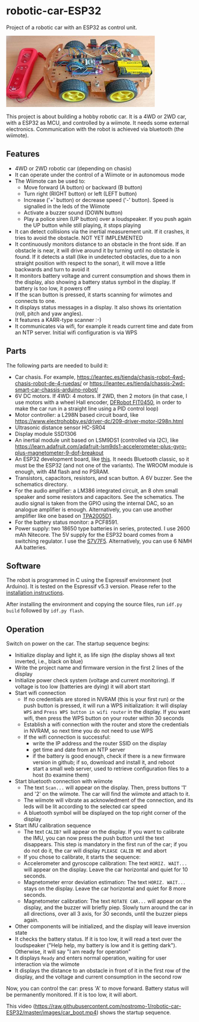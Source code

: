 # robotic-car-ESP32
Project of a robotic car with an ESP32 as control unit.

![](/images/IMG_20241207_122717.jpg)

This project is about building a hobby robotic car.
It is a 4WD or 2WD car, with a ESP32 as MCU, and controlled by a wiimote.
It needs some external electronics.
Communication with the robot is achieved via bluetooth (the wiimote).

## Features
* 4WD or 2WD robotic car (depending on chasis)
* It can operate under the control of a Wiimote or in autonomous mode
* The Wiimote can be used to:
  * Move forward (A button) or backward (B button)
  * Turn right (RIGHT button) or left (LEFT button)
  * Increase ('+' button) or decrease speed ('-' button). Speed is signalled in the leds of the Wiimote
  * Activate a buzzer sound (DOWN button)
  * Play a police siren (UP button) over a loudspeaker. If you push again the UP button while still playing, it stops playing
* It can detect collisions via the inertial measurement unit. If it crashes, it tries to avoid the obstacle. NOT YET IMPLEMENTED
* It continuously monitors distance to an obstacle in the front side. If an obstacle is near, it will drive around it by turning until no obstacle is found. If it detects a stall (like in undetected obstacles, due to a non straight position with respect to the sonar), it will move a little backwards and turn to avoid it
* It monitors battery voltage and current consumption and shows them in the display, also showing a battery status symbol in the display. If battery is too low, it powers off
* If the scan button is pressed, it starts scanning for wiimotes and connects to one.
* It displays status messages in a display. It also shows its orientation (roll, pitch and yaw angles).
* It features a KARR-type scanner :-)
* It communicates via wifi, for example it reads current time and date from an NTP server. Initial wifi configuration is via WPS

## Parts
The following parts are needed to build it:
* Car chasis. For example, https://leantec.es/tienda/chasis-robot-4wd-chasis-robot-de-4-ruedas/ or https://leantec.es/tienda/chassis-2wd-smart-car-chassis-arduino-robot/
* 6V DC motors. If 4WD: 4 motors. If 2WD, then 2 motors (in that case, I use motors with a wheel Hall encoder, [DFRobot FIT0450](https://www.dfrobot.com/product-1457.html), in order to make the car run in a straight line using a PID control loop)
* Motor controller: a L298N based circuit board, like https://www.electrohobby.es/driver-dc/209-driver-motor-l298n.html
* Ultrasonic distance sensor HC-SR04
* Display module SSD1306
* An inertial module unit based on LSM9DS1 (controlled via I2C), like https://learn.adafruit.com/adafruit-lsm9ds1-accelerometer-plus-gyro-plus-magnetometer-9-dof-breakout
* An ESP32 development board, like [this](https://www.mouser.es/ProductDetail/Espressif-Systems/ESP32-DevKitC-32E?qs=GedFDFLaBXFpgD0kAZWDrQ%3D%3D). It needs Bluetooth classic, so it must be the ESP32 (and not one of the variants). The WROOM module is enough, with 4M flash and no PSRAM.
* Transistors, capacitors, resistors, and scan button. A 6V buzzer. See the schematics directory.
* For the audio amplifier: a LM386 integrated circuit, an 8 ohm small speaker and some resistors and capacitors. See the schematics. The audio signal is taken from the GPIO using the internal DAC, so an analogue amplifier is enough. Alternatively, you can use another amplifier like one based on [TPA2005D1](https://www.sparkfun.com/products/11044).
* For the battery status monitor: a PCF8591.
* Power supply: two 18650 type batteries in series, protected. I use 2600 mAh Nitecore. The 5V supply for the ESP32 board comes from a switching regulator. I use the [S7V7F5](https://www.pololu.com/product/2119). Alternatively, you can use 6 NiMH AA batteries.

## Software
The robot is programmed in C using the Espressif environment (not Arduino). It is tested on the Espressif v5.3 version. Please refer to the [installation instructions](https://docs.espressif.com/projects/esp-idf/en/v5.3.2/esp32/get-started/index.html).

After installing the environment and copying the source files, run `idf.py build` followed by `idf.py flash`.

## Operation
Switch on power on the car. The startup sequence begins:
* Initialize display and light it, as life sign (the display shows all text inverted, i.e., black on blue)
* Write the project name and firmware version in the first 2 lines of the display
* Initialize power check system (voltage and current monitoring). If voltage is too low (batteries are dying) it will abort start
* Start wifi connection
  * If no credentials are stored in NVRAM (this is your first run) or the push button is pressed, it will run a WPS initialization: it will display `WPS` and `Press WPS button in wifi router` in the display. If you want wifi, then press the WPS button on your router within 30 seconds
  * Establish a wifi connection with the router and store the credentials in NVRAM, so next time you do not need to use WPS
  * If the wifi connection is successful:
    * write the IP address and the router SSID on the display
    * get time and date from an NTP server
    * if the battery is good enough, check if there is a new firmware version in github; if so, download and install it, and reboot
    * start a small web server, used to retrieve configuration files to a host (to examine them)
* Start bluetooth connection with wiimote
  * The text `Scan...` will appear on the display. Then, press buttons '1' and '2' on the wiimote. The car will find the wiimote and attach to it.
  * The wiimote will vibrate as acknowledment of the connection, and its leds will be lit according to the selected car speed
  * A bluetooth symbol will be displayed on the top right corner of the display
* Start IMU calibration sequence
  * The text `CALIB?` will appear on the display. If you want to calibrate the IMU, you can now press the push button until the text disappears. This step is mandatory in the first run of the car; if you do not do it, the car will display `PLEASE CALIB ME` and abort
  * If you chose to calibrate, it starts the sequence:
   * Accelerometer and gyroscope calibration: The text `HORIZ. WAIT...` will appear on the display. Leave the car horizontal and quiet for 10 seconds.
   * Magnetometer error deviation estimation: The text `HORIZ. WAIT...` stays on the display. Leave the car horizontal and quiet for 8 more seconds.
   * Magnetometer calibration: The text `ROTATE CAR...` will appear on the display, and the buzzer will briefly piep. Slowly turn around the car in all directions, over all 3 axis, for 30 seconds, until the buzzer pieps again.
* Other components will be initialized, and the display will leave inversion state
* It checks the battery status. If it is too low, it will read a text over the loudspeaker ("Help help, my battery is low and it is getting dark"). Otherwise, it will say "I am ready for operation"
* It displays `Ready` and enters normal operation, waiting for user interaction via the wiimote
* It displays the distance to an obstacle in front of it in the first row of the display, and the voltage and current consumption in the second row

Now, you can control the car: press 'A' to move forward. Battery status will be permanently monitored. If it is too low, it will abort.


This video (https://raw.githubusercontent.com/nostromo-1/robotic-car-ESP32/master/images/car_boot.mp4) shows the startup sequence.



